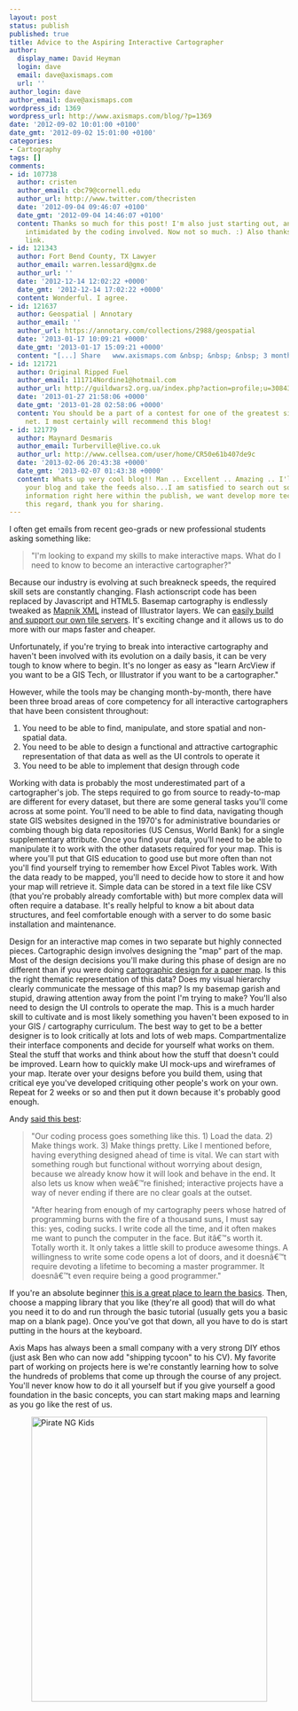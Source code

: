 ```yaml
---
layout: post
status: publish
published: true
title: Advice to the Aspiring Interactive Cartographer
author:
  display_name: David Heyman
  login: dave
  email: dave@axismaps.com
  url: ''
author_login: dave
author_email: dave@axismaps.com
wordpress_id: 1369
wordpress_url: http://www.axismaps.com/blog/?p=1369
date: '2012-09-02 10:01:00 +0100'
date_gmt: '2012-09-02 15:01:00 +0100'
categories:
- Cartography
tags: []
comments:
- id: 107738
  author: cristen
  author_email: cbc79@cornell.edu
  author_url: http://www.twitter.com/thecristen
  date: '2012-09-04 09:46:07 +0100'
  date_gmt: '2012-09-04 14:46:07 +0100'
  content: Thanks so much for this post! I'm also just starting out, and was a little
    intimidated by the coding involved. Now not so much. :) Also thanks for the Hackety
    link.
- id: 121343
  author: Fort Bend County, TX Lawyer
  author_email: warren.lessard@gmx.de
  author_url: ''
  date: '2012-12-14 12:02:22 +0000'
  date_gmt: '2012-12-14 17:02:22 +0000'
  content: Wonderful. I agree.
- id: 121637
  author: Geospatial | Annotary
  author_email: ''
  author_url: https://annotary.com/collections/2988/geospatial
  date: '2013-01-17 10:09:21 +0000'
  date_gmt: '2013-01-17 15:09:21 +0000'
  content: "[...] Share   www.axismaps.com &nbsp; &nbsp; &nbsp; 3 months [...]"
- id: 121721
  author: Original Ripped Fuel
  author_email: 111714Nordine1@hotmail.com
  author_url: http://guildwars2.org.ua/index.php?action=profile;u=30843
  date: '2013-01-27 21:58:06 +0000'
  date_gmt: '2013-01-28 02:58:06 +0000'
  content: You should be a part of a contest for one of the greatest sites on the
    net. I most certainly will recommend this blog!
- id: 121779
  author: Maynard Desmaris
  author_email: Turberville@live.co.uk
  author_url: http://www.cellsea.com/user/home/CR50e61b407de9c
  date: '2013-02-06 20:43:38 +0000'
  date_gmt: '2013-02-07 01:43:38 +0000'
  content: Whats up very cool blog!! Man .. Excellent .. Amazing .. I'll bookmark
    your blog and take the feeds also...I am satisfied to search out so many helpful
    information right here within the publish, we want develop more techniques in
    this regard, thank you for sharing.
---
```

<p>I often get emails from recent geo-grads or new professional students asking something like:</p>
<blockquote><p>"I'm looking to expand my skills to make interactive maps. What do I need to know to become an interactive cartographer?"</p></blockquote>
<p>Because our industry is evolving at such breakneck speeds, the required skill sets are constantly changing. Flash actionscript code has been replaced by Javascript and HTML5. Basemap cartography is endlessly tweaked as <a href="https://github.com/mapnik/mapnik/wiki/XMLConfigReference">Mapnik XML</a> instead of Illustrator layers. We can <a href="http://www.axismaps.com/blog/2012/01/dont-panic-an-absolute-beginners-guide-to-building-a-map-server/">easily build and support our own tile servers</a>. It's exciting change and it allows us to do more with our maps faster and cheaper.</p>
<p>Unfortunately, if you're trying to break into interactive cartography and haven't been involved with its evolution on a daily basis, it can be very tough to know where to begin. It's no longer as easy as "learn ArcView if you want to be a GIS Tech, or Illustrator if you want to be a cartographer."</p>
<p>However, while the tools may be changing month-by-month, there have been three broad areas of core competency for all interactive cartographers that have been consistent throughout:</p>
<ol>
<li>You need to be able to find, manipulate, and store spatial and non-spatial data.</li>
<li>You need to be able to design a functional and attractive cartographic representation of that data as well as the UI controls to operate it</li>
<li>You need to be able to implement that design through code</li>
</ol>
<p>Working with data is probably the most underestimated part of a cartographer's job. The steps required to go from source to ready-to-map are different for every dataset, but there are some general tasks you'll come across at some point. You'll need to be able to find data, navigating though state GIS websites designed in the 1970's for administrative boundaries or combing though big data repositories (US Census, World Bank) for a single supplementary attribute. Once you find your data, you'll need to be able to manipulate it to work with the other datasets required for your map. This is where you'll put that GIS education to good use but more often than not you'll find yourself trying to remember how Excel Pivot Tables work. With the data ready to be mapped, you'll need to decide how to store it and how your map will retrieve it. Simple data can be stored in a text file like CSV (that you're probably already comfortable with) but more complex data will often require a database. It's really helpful to know a bit about data structures, and feel comfortable enough with a server to do some basic installation and maintenance.</p>
<p>Design for an interactive map comes in two separate but highly connected pieces. Cartographic design involves designing the "map" part of the map. Most of the design decisions you'll make during this phase of design are no different than if you were doing <a href="http://www.amazon.com/Thematic-Cartography-Visualization-Terry-Slocum/dp/0132097761/ref=sr_1_1?ie=UTF8&amp;qid=1346660063&amp;sr=8-1&amp;keywords=terry+slocum">cartographic design for a paper map</a>. Is this the right thematic representation of this data? Does my visual hierarchy clearly communicate the message of this map? Is my basemap garish and stupid, drawing attention away from the point I'm trying to make? You'll also need to design the UI controls to operate the map. This is a much harder skill to cultivate and is most likely something you haven't been exposed to in your GIS / cartography curriculum. The best way to get to be a better designer is to look critically at lots and lots of web maps. Compartmentalize their interface components and decide for yourself what works on them. Steal the stuff that works and think about how the stuff that doesn't could be improved. Learn how to quickly make UI mock-ups and wireframes of your map. Iterate over your designs before you build them, using that critical eye you've developed critiquing other people's work on your own. Repeat for 2 weeks or so and then put it down because it's probably good enough.</p>
<p>Andy <a href="http://www.axismaps.com/blog/2011/12/web-cartography-thats-like-google-maps-right/">said this best</a>:</p>
<blockquote><p>"Our coding process goes something like this. 1) Load the data. 2) Make things work. 3) Make things pretty. Like I mentioned before, having everything designed ahead of time is vital. We can start with something rough but functional without worrying about design, because we already know how it will look and behave in the end. It also lets us know when weâ€™re finished; interactive projects have a way of never ending if there are no clear goals at the outset.</p>
<p>"After hearing from enough of my cartography peers whose hatred of programming burns with the fire of a thousand suns, I must say this: yes, coding sucks. I write code all the time, and it often makes me want to punch the computer in the face. But itâ€™s worth it. Totally worth it. It only takes a little skill to produce awesome things. A willingness to write some code opens a lot of doors, and it doesnâ€™t require devoting a lifetime to becoming a master programmer. It doesnâ€™t even require being a good programmer."</p></blockquote>
<p>If you're an absolute beginner <a href="http://hackety.com">this is a great place to learn the basics</a>. Then, choose a mapping library that you like (they're all good) that will do what you need it to do and run through the basic tutorial (usually gets you a basic map on a blank page). Once you've got that down, all you have to do is start putting in the hours at the keyboard.</p>
<p>Axis Maps has always been a small company with a very strong DIY ethos (just ask Ben who can now add "shipping tycoon" to his CV). My favorite part of working on projects here is we're constantly learning how to solve the hundreds of problems that come up through the course of any project. You'll never know how to do it all yourself but if you give yourself a good foundation in the basic concepts, you can start making maps and learning as you go like the rest of us.</p>
<p><img style="display: block; margin-left: auto; margin-right: auto;" title="Pirate-NG-Kids.jpg" src="http://www.axismaps.com/blog/wp-content/uploads/2012/09/Pirate-NG-Kids.jpg" alt="Pirate NG Kids" width="425" height="514" border="0" /></p>
